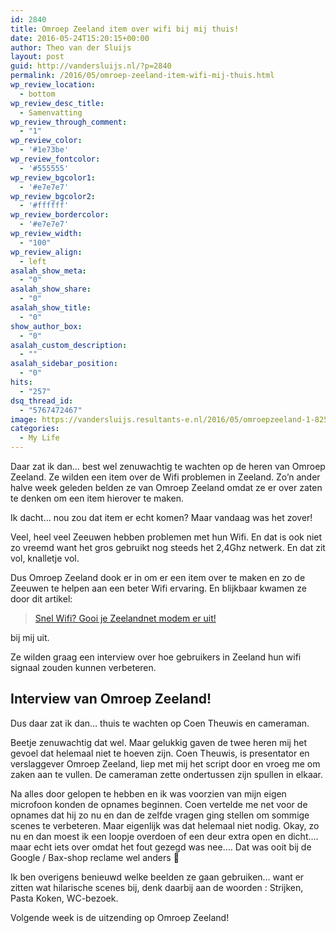 ```yaml
---
id: 2840
title: Omroep Zeeland item over wifi bij mij thuis!
date: 2016-05-24T15:20:15+00:00
author: Theo van der Sluijs
layout: post
guid: http://vandersluijs.nl/?p=2840
permalink: /2016/05/omroep-zeeland-item-wifi-mij-thuis.html
wp_review_location:
  - bottom
wp_review_desc_title:
  - Samenvatting
wp_review_through_comment:
  - "1"
wp_review_color:
  - '#1e73be'
wp_review_fontcolor:
  - '#555555'
wp_review_bgcolor1:
  - '#e7e7e7'
wp_review_bgcolor2:
  - '#ffffff'
wp_review_bordercolor:
  - '#e7e7e7'
wp_review_width:
  - "100"
wp_review_align:
  - left
asalah_show_meta:
  - "0"
asalah_show_share:
  - "0"
asalah_show_title:
  - "0"
show_author_box:
  - "0"
asalah_custom_description:
  - ""
asalah_sidebar_position:
  - "0"
hits:
  - "257"
dsq_thread_id:
  - "5767472467"
image: https://vandersluijs.resultants-e.nl/2016/05/omroepzeeland-1-825x510.jpg
categories:
  - My Life
---
```

Daar zat ik dan&#8230; best wel zenuwachtig te wachten op de heren van Omroep Zeeland. Ze wilden een item over de Wifi problemen in Zeeland. Zo&#8217;n ander halve week geleden belden ze van Omroep Zeeland omdat ze er over zaten te denken om een item hierover te maken.

<p style="text-align: left;">
  Ik dacht&#8230; nou zou dat item er echt komen? Maar vandaag was het zover! <!--more-->
</p>

Veel, heel veel Zeeuwen hebben problemen met hun Wifi. En dat is ook niet zo vreemd want het gros gebruikt nog steeds het 2,4Ghz netwerk. En dat zit vol, knalletje vol.

Dus Omroep Zeeland dook er in om er een item over te maken en zo de Zeeuwen te helpen aan een beter Wifi ervaring. En blijkbaar kwamen ze door dit artikel:

<blockquote class="wp-embedded-content" data-secret="lvdiAPGVub">
  <p>
    <a href="https://vandersluijs.nl/2015/01/snel-wifi-gooi-je-zeelandnet-modem-er.html">Snel Wifi? Gooi je Zeelandnet modem er uit!</a>
  </p>
</blockquote>



bij mij uit.

Ze wilden graag een interview over hoe gebruikers in Zeeland hun wifi signaal zouden kunnen verbeteren.

## Interview van Omroep Zeeland!

Dus daar zat ik dan&#8230; thuis te wachten op Coen Theuwis en cameraman.

Beetje zenuwachtig dat wel. Maar gelukkig gaven de twee heren mij het gevoel dat helemaal niet te hoeven zijn. Coen Theuwis, is presentator en verslaggever Omroep Zeeland, liep met mij het script door en vroeg me om zaken aan te vullen. De cameraman zette ondertussen zijn spullen in elkaar.

Na alles door gelopen te hebben en ik was voorzien van mijn eigen microfoon konden de opnames beginnen. Coen vertelde me net voor de opnames dat hij zo nu en dan de zelfde vragen ging stellen om sommige scenes te verbeteren. Maar eigenlijk was dat helemaal niet nodig. Okay, zo nu en dan moest ik een loopje overdoen of een deur extra open en dicht&#8230;. maar echt iets over omdat het fout gezegd was nee&#8230;. Dat was ooit bij de Google / Bax-shop reclame wel anders 🙂

Ik ben overigens benieuwd welke beelden ze gaan gebruiken&#8230; want er zitten wat hilarische scenes bij, denk daarbij aan de woorden : Strijken, Pasta Koken, WC-bezoek.

Volgende week is de uitzending op Omroep Zeeland!